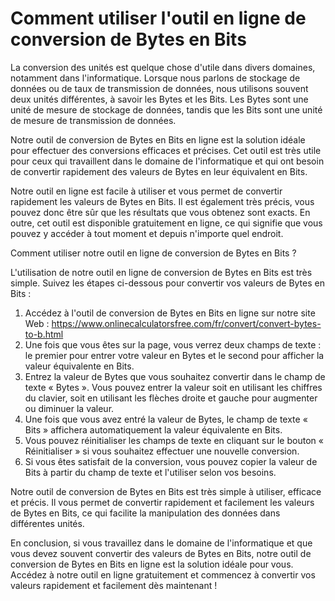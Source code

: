 Comment utiliser l'outil en ligne de conversion de Bytes en Bits
================================================================

La conversion des unités est quelque chose d'utile dans divers domaines, notamment dans l'informatique. Lorsque nous parlons de stockage de données ou de taux de transmission de données, nous utilisons souvent deux unités différentes, à savoir les Bytes et les Bits. Les Bytes sont une unité de mesure de stockage de données, tandis que les Bits sont une unité de mesure de transmission de données.

Notre outil de conversion de Bytes en Bits en ligne est la solution idéale pour effectuer des conversions efficaces et précises. Cet outil est très utile pour ceux qui travaillent dans le domaine de l'informatique et qui ont besoin de convertir rapidement des valeurs de Bytes en leur équivalent en Bits.

Notre outil en ligne est facile à utiliser et vous permet de convertir rapidement les valeurs de Bytes en Bits. Il est également très précis, vous pouvez donc être sûr que les résultats que vous obtenez sont exacts. En outre, cet outil est disponible gratuitement en ligne, ce qui signifie que vous pouvez y accéder à tout moment et depuis n'importe quel endroit.

Comment utiliser notre outil en ligne de conversion de Bytes en Bits ?

L'utilisation de notre outil en ligne de conversion de Bytes en Bits est très simple. Suivez les étapes ci-dessous pour convertir vos valeurs de Bytes en Bits :

1. Accédez à l'outil de conversion de Bytes en Bits en ligne sur notre site Web : <https://www.onlinecalculatorsfree.com/fr/convert/convert-bytes-to-b.html>
2. Une fois que vous êtes sur la page, vous verrez deux champs de texte : le premier pour entrer votre valeur en Bytes et le second pour afficher la valeur équivalente en Bits.
3. Entrez la valeur de Bytes que vous souhaitez convertir dans le champ de texte « Bytes ». Vous pouvez entrer la valeur soit en utilisant les chiffres du clavier, soit en utilisant les flèches droite et gauche pour augmenter ou diminuer la valeur.
4. Une fois que vous avez entré la valeur de Bytes, le champ de texte « Bits » affichera automatiquement la valeur équivalente en Bits.
5. Vous pouvez réinitialiser les champs de texte en cliquant sur le bouton « Réinitialiser » si vous souhaitez effectuer une nouvelle conversion.
6. Si vous êtes satisfait de la conversion, vous pouvez copier la valeur de Bits à partir du champ de texte et l'utiliser selon vos besoins.

Notre outil de conversion de Bytes en Bits est très simple à utiliser, efficace et précis. Il vous permet de convertir rapidement et facilement les valeurs de Bytes en Bits, ce qui facilite la manipulation des données dans différentes unités.

En conclusion, si vous travaillez dans le domaine de l'informatique et que vous devez souvent convertir des valeurs de Bytes en Bits, notre outil de conversion de Bytes en Bits en ligne est la solution idéale pour vous. Accédez à notre outil en ligne gratuitement et commencez à convertir vos valeurs rapidement et facilement dès maintenant !